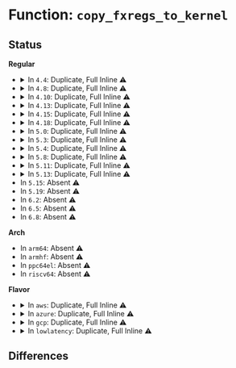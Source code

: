 # Function: <code>copy_fxregs_to_kernel</code>

## Status
<b>Regular</b>
<ul>
<li>
<details>
<summary>In <code>4.4</code>: Duplicate, Full Inline ⚠️</summary>

**Collision:** Static Duplication

**Inline:** Full

**Transformation:** False

**Instances:**

```
In arch/x86/kernel/process_64.c (ffffffff8102d94d)
Location: arch/x86/include/asm/fpu/internal.h:187
Inline: True
Inline callers:
  - arch/x86/kernel/process_64.c:__switch_to
```
```
In arch/x86/kernel/fpu/core.c (ffffffff81039d95)
Location: arch/x86/include/asm/fpu/internal.h:187
Inline: True
Inline callers:
  - arch/x86/kernel/fpu/core.c:__kernel_fpu_begin
  - arch/x86/kernel/fpu/core.c:fpu__save
  - arch/x86/kernel/fpu/core.c:fpu__copy
```
```
In arch/x86/kernel/fpu/signal.c (ffffffff8103b266)
Location: arch/x86/include/asm/fpu/internal.h:187
Inline: True
Inline callers:
  - arch/x86/kernel/fpu/signal.c:copy_fpstate_to_sigframe
```
</details>
</li>
<li>
<details>
<summary>In <code>4.8</code>: Duplicate, Full Inline ⚠️</summary>

**Collision:** Static Duplication

**Inline:** Full

**Transformation:** False

**Instances:**

```
In arch/x86/kernel/process_64.c (ffffffff8102c9cd)
Location: arch/x86/include/asm/fpu/internal.h:191
Inline: True
Inline callers:
  - arch/x86/kernel/process_64.c:__switch_to
```
```
In arch/x86/kernel/fpu/core.c (ffffffff81039529)
Location: arch/x86/include/asm/fpu/internal.h:191
Inline: True
Inline callers:
  - arch/x86/kernel/fpu/core.c:fpu__copy
  - arch/x86/kernel/fpu/core.c:fpu__save
  - arch/x86/kernel/fpu/core.c:__kernel_fpu_begin
```
```
In arch/x86/kernel/fpu/signal.c (ffffffff8103ab30)
Location: arch/x86/include/asm/fpu/internal.h:191
Inline: True
Inline callers:
  - arch/x86/kernel/fpu/signal.c:copy_fpstate_to_sigframe
```
</details>
</li>
<li>
<details>
<summary>In <code>4.10</code>: Duplicate, Full Inline ⚠️</summary>

**Collision:** Static Duplication

**Inline:** Full

**Transformation:** False

**Instances:**

```
In arch/x86/kernel/process_64.c (ffffffff8102c861)
Location: arch/x86/include/asm/fpu/internal.h:186
Inline: True
Inline callers:
  - arch/x86/kernel/process_64.c:__switch_to
```
```
In arch/x86/kernel/fpu/core.c (ffffffff81038e6e)
Location: arch/x86/include/asm/fpu/internal.h:186
Inline: True
Inline callers:
  - arch/x86/kernel/fpu/core.c:fpu__copy
  - arch/x86/kernel/fpu/core.c:fpu__save
  - arch/x86/kernel/fpu/core.c:__kernel_fpu_begin
```
```
In arch/x86/kernel/fpu/signal.c (ffffffff8103a3d0)
Location: arch/x86/include/asm/fpu/internal.h:186
Inline: True
Inline callers:
  - arch/x86/kernel/fpu/signal.c:copy_fpstate_to_sigframe
```
</details>
</li>
<li>
<details>
<summary>In <code>4.13</code>: Duplicate, Full Inline ⚠️</summary>

**Collision:** Static Duplication

**Inline:** Full

**Transformation:** False

**Instances:**

```
In arch/x86/kernel/process_64.c (ffffffff8102ab13)
Location: arch/x86/include/asm/fpu/internal.h:196
Inline: True
Inline callers:
  - arch/x86/kernel/process_64.c:__switch_to
```
```
In arch/x86/kernel/fpu/core.c (ffffffff81036e92)
Location: arch/x86/include/asm/fpu/internal.h:196
Inline: True
Inline callers:
  - arch/x86/kernel/fpu/core.c:fpu__copy
  - arch/x86/kernel/fpu/core.c:fpu__save
  - arch/x86/kernel/fpu/core.c:__kernel_fpu_begin
```
```
In arch/x86/kernel/fpu/signal.c (ffffffff81038260)
Location: arch/x86/include/asm/fpu/internal.h:196
Inline: True
Inline callers:
  - arch/x86/kernel/fpu/signal.c:copy_fpstate_to_sigframe
```
</details>
</li>
<li>
<details>
<summary>In <code>4.15</code>: Duplicate, Full Inline ⚠️</summary>

**Collision:** Static Duplication

**Inline:** Full

**Transformation:** False

**Instances:**

```
In arch/x86/kernel/process_64.c (ffffffff8102b868)
Location: arch/x86/include/asm/fpu/internal.h:180
Inline: True
Inline callers:
  - arch/x86/kernel/process_64.c:__switch_to
```
```
In arch/x86/kernel/fpu/core.c (ffffffff8103921a)
Location: arch/x86/include/asm/fpu/internal.h:180
Inline: True
Inline callers:
  - arch/x86/kernel/fpu/core.c:fpu__copy
  - arch/x86/kernel/fpu/core.c:fpu__save
  - arch/x86/kernel/fpu/core.c:__kernel_fpu_begin
```
```
In arch/x86/kernel/fpu/signal.c (ffffffff8103a4e8)
Location: arch/x86/include/asm/fpu/internal.h:180
Inline: True
Inline callers:
  - arch/x86/kernel/fpu/signal.c:copy_fpstate_to_sigframe
```
</details>
</li>
<li>
<details>
<summary>In <code>4.18</code>: Duplicate, Full Inline ⚠️</summary>

**Collision:** Static Duplication

**Inline:** Full

**Transformation:** False

**Instances:**

```
In arch/x86/kernel/process_64.c (ffffffff8102c87f)
Location: arch/x86/include/asm/fpu/internal.h:180
Inline: True
Inline callers:
  - arch/x86/kernel/process_64.c:__switch_to
```
```
In arch/x86/kernel/fpu/core.c (ffffffff8103a712)
Location: arch/x86/include/asm/fpu/internal.h:180
Inline: True
Inline callers:
  - arch/x86/kernel/fpu/core.c:fpu__copy
  - arch/x86/kernel/fpu/core.c:fpu__save
  - arch/x86/kernel/fpu/core.c:__kernel_fpu_begin
```
```
In arch/x86/kernel/fpu/signal.c (ffffffff8103ba24)
Location: arch/x86/include/asm/fpu/internal.h:180
Inline: True
Inline callers:
  - arch/x86/kernel/fpu/signal.c:copy_fpstate_to_sigframe
```
</details>
</li>
<li>
<details>
<summary>In <code>5.0</code>: Duplicate, Full Inline ⚠️</summary>

**Collision:** Static Duplication

**Inline:** Full

**Transformation:** False

**Instances:**

```
In arch/x86/kernel/process_64.c (ffffffff8102dae9)
Location: arch/x86/include/asm/fpu/internal.h:183
Inline: True
Inline callers:
  - arch/x86/kernel/process_64.c:__switch_to
```
```
In arch/x86/kernel/fpu/core.c (ffffffff8103bc12)
Location: arch/x86/include/asm/fpu/internal.h:183
Inline: True
Inline callers:
  - arch/x86/kernel/fpu/core.c:fpu__copy
  - arch/x86/kernel/fpu/core.c:fpu__save
  - arch/x86/kernel/fpu/core.c:kernel_fpu_begin
```
```
In arch/x86/kernel/fpu/signal.c (ffffffff8103cf34)
Location: arch/x86/include/asm/fpu/internal.h:183
Inline: True
Inline callers:
  - arch/x86/kernel/fpu/signal.c:copy_fpstate_to_sigframe
```
</details>
</li>
<li>
<details>
<summary>In <code>5.3</code>: Duplicate, Full Inline ⚠️</summary>

**Collision:** Static Duplication

**Inline:** Full

**Transformation:** False

**Instances:**

```
In arch/x86/kernel/process_64.c (ffffffff8102f8ba)
Location: arch/x86/include/asm/fpu/internal.h:198
Inline: True
Inline callers:
  - arch/x86/kernel/process_64.c:__switch_to
```
```
In arch/x86/kernel/fpu/core.c (ffffffff8103e27c)
Location: arch/x86/include/asm/fpu/internal.h:198
Inline: True
Inline callers:
  - arch/x86/kernel/fpu/core.c:fpu__copy
  - arch/x86/kernel/fpu/core.c:fpu__save
  - arch/x86/kernel/fpu/core.c:kernel_fpu_begin
```
```
In arch/x86/kernel/fpu/signal.c (ffffffff8103ef8c)
Location: arch/x86/include/asm/fpu/internal.h:198
Inline: True
Inline callers:
  - arch/x86/kernel/fpu/signal.c:save_fsave_header
```
</details>
</li>
<li>
<details>
<summary>In <code>5.4</code>: Duplicate, Full Inline ⚠️</summary>

**Collision:** Static Duplication

**Inline:** Full

**Transformation:** False

**Instances:**

```
In arch/x86/kernel/process_64.c (ffffffff8103021a)
Location: arch/x86/include/asm/fpu/internal.h:198
Inline: True
Inline callers:
  - arch/x86/kernel/process_64.c:__switch_to
```
```
In arch/x86/kernel/fpu/core.c (ffffffff8103ea3c)
Location: arch/x86/include/asm/fpu/internal.h:198
Inline: True
Inline callers:
  - arch/x86/kernel/fpu/core.c:fpu__copy
  - arch/x86/kernel/fpu/core.c:fpu__save
  - arch/x86/kernel/fpu/core.c:kernel_fpu_begin
```
```
In arch/x86/kernel/fpu/signal.c (ffffffff8103f60c)
Location: arch/x86/include/asm/fpu/internal.h:198
Inline: True
Inline callers:
  - arch/x86/kernel/fpu/signal.c:save_fsave_header
```
</details>
</li>
<li>
<details>
<summary>In <code>5.8</code>: Duplicate, Full Inline ⚠️</summary>

**Collision:** Static Duplication

**Inline:** Full

**Transformation:** False

**Instances:**

```
In arch/x86/kernel/process_64.c (ffffffff81032111)
Location: arch/x86/include/asm/fpu/internal.h:199
Inline: True
Inline callers:
  - arch/x86/kernel/process_64.c:copy_fpregs_to_fpstate
```
```
In arch/x86/kernel/fpu/core.c (ffffffff810413e1)
Location: arch/x86/include/asm/fpu/internal.h:199
Inline: True
Inline callers:
  - arch/x86/kernel/fpu/core.c:copy_fpregs_to_fpstate
```
```
In arch/x86/kernel/fpu/signal.c (ffffffff8104285c)
Location: arch/x86/include/asm/fpu/internal.h:199
Inline: True
Inline callers:
  - arch/x86/kernel/fpu/signal.c:save_fsave_header
```
</details>
</li>
<li>
<details>
<summary>In <code>5.11</code>: Duplicate, Full Inline ⚠️</summary>

**Collision:** Static Duplication

**Inline:** Full

**Transformation:** False

**Instances:**

```
In arch/x86/kernel/fpu/core.c (ffffffff810414c2)
Location: arch/x86/include/asm/fpu/internal.h:199
Inline: True
Inline callers:
  - arch/x86/kernel/fpu/core.c:copy_fpregs_to_fpstate
```
```
In arch/x86/kernel/fpu/signal.c (ffffffff8104278c)
Location: arch/x86/include/asm/fpu/internal.h:199
Inline: True
Inline callers:
  - arch/x86/kernel/fpu/signal.c:save_fsave_header
```
</details>
</li>
<li>
<details>
<summary>In <code>5.13</code>: Duplicate, Full Inline ⚠️</summary>

**Collision:** Static Duplication

**Inline:** Full

**Transformation:** False

**Instances:**

```
In arch/x86/kernel/fpu/core.c (ffffffff81042ec2)
Location: arch/x86/include/asm/fpu/internal.h:200
Inline: True
Inline callers:
  - arch/x86/kernel/fpu/core.c:copy_fpregs_to_fpstate
```
```
In arch/x86/kernel/fpu/signal.c (ffffffff8104416c)
Location: arch/x86/include/asm/fpu/internal.h:200
Inline: True
Inline callers:
  - arch/x86/kernel/fpu/signal.c:save_fsave_header
```
</details>
</li>
<li>
In <code>5.15</code>: Absent ⚠️
</li>
<li>
In <code>5.19</code>: Absent ⚠️
</li>
<li>
In <code>6.2</code>: Absent ⚠️
</li>
<li>
In <code>6.5</code>: Absent ⚠️
</li>
<li>
In <code>6.8</code>: Absent ⚠️
</li>
</ul>
<b>Arch</b>
<ul>
<li>
In <code>arm64</code>: Absent ⚠️
</li>
<li>
In <code>armhf</code>: Absent ⚠️
</li>
<li>
In <code>ppc64el</code>: Absent ⚠️
</li>
<li>
In <code>riscv64</code>: Absent ⚠️
</li>
</ul>
<b>Flavor</b>
<ul>
<li>
<details>
<summary>In <code>aws</code>: Duplicate, Full Inline ⚠️</summary>

**Collision:** Static Duplication

**Inline:** Full

**Transformation:** False

**Instances:**

```
In arch/x86/kernel/process_64.c (ffffffff8103037a)
Location: arch/x86/include/asm/fpu/internal.h:198
Inline: True
Inline callers:
  - arch/x86/kernel/process_64.c:__switch_to
```
```
In arch/x86/kernel/fpu/core.c (ffffffff8103ebbc)
Location: arch/x86/include/asm/fpu/internal.h:198
Inline: True
Inline callers:
  - arch/x86/kernel/fpu/core.c:fpu__copy
  - arch/x86/kernel/fpu/core.c:fpu__save
  - arch/x86/kernel/fpu/core.c:kernel_fpu_begin
```
```
In arch/x86/kernel/fpu/signal.c (ffffffff8103f78c)
Location: arch/x86/include/asm/fpu/internal.h:198
Inline: True
Inline callers:
  - arch/x86/kernel/fpu/signal.c:save_fsave_header
```
</details>
</li>
<li>
<details>
<summary>In <code>azure</code>: Duplicate, Full Inline ⚠️</summary>

**Collision:** Static Duplication

**Inline:** Full

**Transformation:** False

**Instances:**

```
In arch/x86/kernel/process_64.c (ffffffff8101fdfa)
Location: arch/x86/include/asm/fpu/internal.h:198
Inline: True
Inline callers:
  - arch/x86/kernel/process_64.c:__switch_to
```
```
In arch/x86/kernel/fpu/core.c (ffffffff8102e3bc)
Location: arch/x86/include/asm/fpu/internal.h:198
Inline: True
Inline callers:
  - arch/x86/kernel/fpu/core.c:fpu__copy
  - arch/x86/kernel/fpu/core.c:fpu__save
  - arch/x86/kernel/fpu/core.c:kernel_fpu_begin
```
```
In arch/x86/kernel/fpu/signal.c (ffffffff8102ef8c)
Location: arch/x86/include/asm/fpu/internal.h:198
Inline: True
Inline callers:
  - arch/x86/kernel/fpu/signal.c:save_fsave_header
```
</details>
</li>
<li>
<details>
<summary>In <code>gcp</code>: Duplicate, Full Inline ⚠️</summary>

**Collision:** Static Duplication

**Inline:** Full

**Transformation:** False

**Instances:**

```
In arch/x86/kernel/process_64.c (ffffffff810301da)
Location: arch/x86/include/asm/fpu/internal.h:198
Inline: True
Inline callers:
  - arch/x86/kernel/process_64.c:__switch_to
```
```
In arch/x86/kernel/fpu/core.c (ffffffff8103e9fc)
Location: arch/x86/include/asm/fpu/internal.h:198
Inline: True
Inline callers:
  - arch/x86/kernel/fpu/core.c:fpu__copy
  - arch/x86/kernel/fpu/core.c:fpu__save
  - arch/x86/kernel/fpu/core.c:kernel_fpu_begin
```
```
In arch/x86/kernel/fpu/signal.c (ffffffff8103f5cc)
Location: arch/x86/include/asm/fpu/internal.h:198
Inline: True
Inline callers:
  - arch/x86/kernel/fpu/signal.c:save_fsave_header
```
</details>
</li>
<li>
<details>
<summary>In <code>lowlatency</code>: Duplicate, Full Inline ⚠️</summary>

**Collision:** Static Duplication

**Inline:** Full

**Transformation:** False

**Instances:**

```
In arch/x86/kernel/process_64.c (ffffffff81031043)
Location: arch/x86/include/asm/fpu/internal.h:198
Inline: True
Inline callers:
  - arch/x86/kernel/process_64.c:__switch_to
```
```
In arch/x86/kernel/fpu/core.c (ffffffff8103fc58)
Location: arch/x86/include/asm/fpu/internal.h:198
Inline: True
Inline callers:
  - arch/x86/kernel/fpu/core.c:fpu__copy
  - arch/x86/kernel/fpu/core.c:fpu__save
  - arch/x86/kernel/fpu/core.c:kernel_fpu_begin
```
```
In arch/x86/kernel/fpu/signal.c (ffffffff810408b3)
Location: arch/x86/include/asm/fpu/internal.h:198
Inline: True
Inline callers:
  - arch/x86/kernel/fpu/signal.c:save_fsave_header
```
</details>
</li>
</ul>

## Differences
